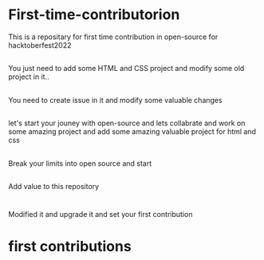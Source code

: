 # First-time-contributorion
This is a repositary for first time contribution in open-source for hacktoberfest2022


##

You just need to add some HTML and CSS project and modify some old project in it..

##

You need to create issue in it and modify some valuable changes

##

let's start your jouney with open-source and lets collabrate and work on some amazing  project and add some amazing valuable project for html and css 

##
Break your limits into open source and start 

##
Add value to this repository 

#
Modified it and upgrade it and set your first contribution


# first contributions
